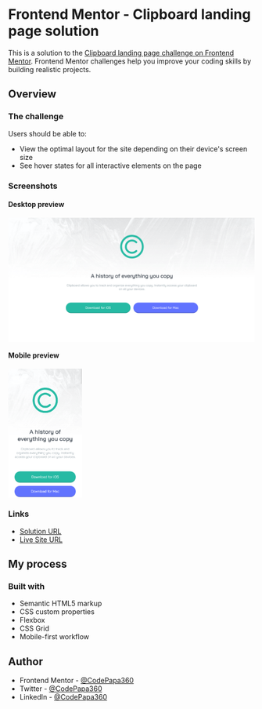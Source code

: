 # Frontend Mentor - Clipboard landing page solution

This is a solution to the [Clipboard landing page challenge on Frontend Mentor](https://www.frontendmentor.io/challenges/clipboard-landing-page-5cc9bccd6c4c91111378ecb9). Frontend Mentor challenges help you improve your coding skills by building realistic projects. 

## Overview

### The challenge

Users should be able to:

- View the optimal layout for the site depending on their device's screen size
- See hover states for all interactive elements on the page

### Screenshots

#### Desktop preview
<p><img align="center" src="design/Screenshot Desktop - Frontend Mentor - Clipboard landing page.png"/></p>

#### Mobile preview 
<p><img align="center" width="30%" src="design/Screenshot Mobile - Frontend Mentor - Clipboard landing page.png"/></p>

### Links

- [Solution URL](https://www.frontendmentor.io/solutions/responsive-clipboard-landing-page-2ERhHUUZAw)
- [Live Site URL](https://codepapa360.github.io/clipboard-landing-page)

## My process

### Built with

- Semantic HTML5 markup
- CSS custom properties
- Flexbox
- CSS Grid
- Mobile-first workflow

## Author

- Frontend Mentor - [@CodePapa360](https://www.frontendmentor.io/profile/CodePapa360)
- Twitter - [@CodePapa360](https://www.twitter.com/CodePapa360)
- LinkedIn - [@CodePapa360](https://www.linkedin.com/in/codepapa360)
